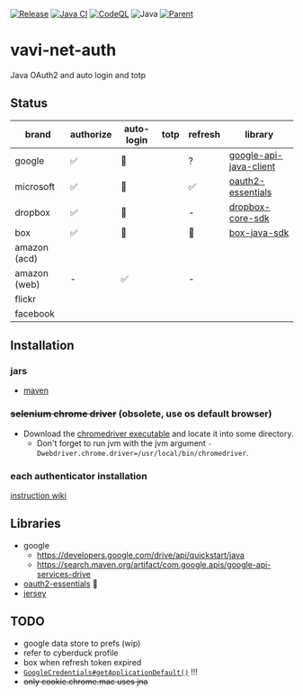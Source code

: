[![Release](https://jitpack.io/v/umjammer/vavi-net-auth.svg)](https://jitpack.io/#umjammer/vavi-net-auth)
[![Java CI](https://github.com/umjammer/vavi-net-auth/actions/workflows/maven.yml/badge.svg)](https://github.com/umjammer/vavi-net-auth/actions)
[![CodeQL](https://github.com/umjammer/vavi-net-auth/actions/workflows/codeql-analysis.yml/badge.svg)](https://github.com/umjammer/vavi-net-auth/actions/workflows/codeql-analysis.yml)
![Java](https://img.shields.io/badge/Java-17-b07219)
[![Parent](https://img.shields.io/badge/Parent-vavi--apps--fuse-pink)](https://github.com/umjammer/vavi-apps-fuse)

# vavi-net-auth

Java OAuth2 and auto login and totp

## Status

| brand              | authorize | auto-login | totp | refresh | library |
|--------------------|-----------|------------|------|---------|---------|
| google             | ✅        | 🚧        |      | ?       | [google-api-java-client](https://developers.google.com/api-client-library/java/) |
| microsoft          | ✅        | 🚧        |      | ✅      | [oauth2-essentials](https://github.com/dmfs/oauth2-essentials) |
| dropbox            | ✅        | 🚧        |      | -       | [dropbox-core-sdk](https://github.com/dropbox/dropbox-sdk-java) |
| box                | ✅        | 🚧        |      | 🚧      | [box-java-sdk](https://github.com/box/box-java-sdk) |
| amazon (acd)       |           |            |      |         | []() |
| amazon (web)       | -         | ✅         |      | -       | []() |
| flickr             |           |            |      |         | []() |
| facebook           |           |            |      |         | []() |

## Installation

### jars

 * [maven](https://jitpack.io/#umjammer/vavi-net-auth)

### ~~selenium chrome driver~~ (obsolete, use os default browser)

 * Download the [chromedriver executable](https://chromedriver.chromium.org/downloads) and locate it into some directory.
   * Don't forget to run jvm with the jvm argument `-Dwebdriver.chrome.driver=/usr/local/bin/chromedriver`.

### each authenticator installation

[instruction wiki](https://github.com/umjammer/vavi-apps-fuse/wiki/Home#installation)

## Libraries

 * google
   * https://developers.google.com/drive/api/quickstart/java
   * https://search.maven.org/artifact/com.google.apis/google-api-services-drive
 * [oauth2-essentials](https://github.com/dmfs/oauth2-essentials) 🎯
 * [jersey](https://jersey.github.io/)

## TODO

 * google data store to prefs (wip)
 * refer to cyberduck profile
 * box when refresh token expired
 * [`GoogleCredentials#getApplicationDefault()`](https://cloud.google.com/docs/authentication/application-default-credentials) !!!
 * ~~only cookie.chrome.mac uses jna~~ 

